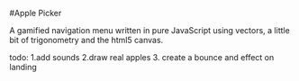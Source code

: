 #Apple Picker

A gamified navigation menu written in pure JavaScript using vectors, a little bit of trigonometry and the html5 canvas.


todo:
1.add sounds
2.draw real apples
3. create a bounce and effect on landing
